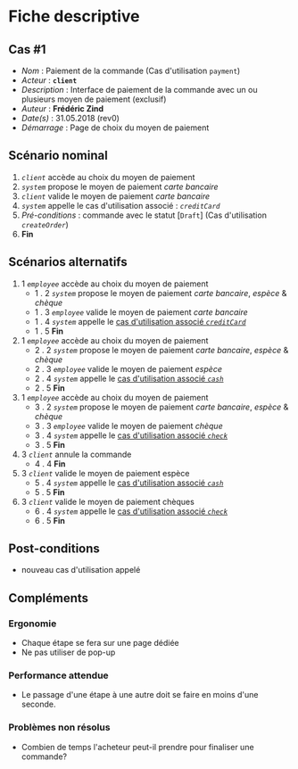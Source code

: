 # Fiche descriptive

## Cas \#1

* _Nom_ : Paiement de la commande (Cas d'utilisation `payment`)
* _Acteur_ : **`client`**
* _Description_ : Interface de paiement de la commande avec un ou plusieurs moyen de paiement (exclusif)
* _Auteur_ : **Frédéric Zind**
* _Date(s)_ : 31.05.2018 (rev0)
* _Démarrage_ : Page de choix du moyen de paiement

## Scénario nominal

1. _`client`_ accède au choix du moyen de paiement
2. _`system`_ propose le moyen de paiement _carte bancaire_
3. _`client`_ valide le moyen de paiement _carte bancaire_
4. _`system`_ appelle le cas d'utilisation associé : _`creditCard`_
5. _Pré-conditions_ : commande avec le statut [`Draft`] (Cas d'utilisation _`createOrder`_)
6. **Fin**

## Scénarios alternatifs

1. 1 _`employee`_ accède au choix du moyen de paiement
    * 1 . 2 _`system`_ propose le moyen de paiement _carte bancaire_, _espèce_ & _chèque_
    * 1 . 3 _`employee`_ valide le moyen de paiement _carte bancaire_
    * 1 . 4 _`system`_ appelle le [cas d'utilisation associé _`creditCard`_](https://github.com/freezed/ocp4/blob/master/0292-uml-order-use_case_description-credit_card.md)
    * 1 . 5 **Fin**
2. 1 _`employee`_ accède au choix du moyen de paiement
    * 2 . 2 _`system`_ propose le moyen de paiement _carte bancaire_, _espèce_ & _chèque_
    * 2 . 3 _`employee`_ valide le moyen de paiement _espèce_
    * 2 . 4 _`system`_ appelle le [cas d'utilisation associé _`cash`_](https://github.com/freezed/ocp4/blob/master/0294-uml-order-use_case_description-cash.md)
    * 2 . 5 **Fin**
3. 1 _`employee`_ accède au choix du moyen de paiement
    * 3 . 2 _`system`_ propose le moyen de paiement _carte bancaire_, _espèce_ & _chèque_
    * 3 . 3 _`employee`_ valide le moyen de paiement _chèque_
    * 3 . 4 _`system`_ appelle le [cas d'utilisation associé _`check`_](https://github.com/freezed/ocp4/blob/master/0293-uml-order-use_case_description-check.md)
    * 3 . 5 **Fin**
4. 3 _`client`_ annule la commande
    * 4 . 4 **Fin**
5. 3 _`client`_ valide le moyen de paiement espèce
    * 5 . 4 _`system`_ appelle le [cas d'utilisation associé _`cash`_](https://github.com/freezed/ocp4/blob/master/0294-uml-order-use_case_description-cash.md)
    * 5 . 5 **Fin**
6. 3 _`client`_ valide le moyen de paiement chèques
    * 6 . 4 _`system`_ appelle le [cas d'utilisation associé _`check`_](https://github.com/freezed/ocp4/blob/master/0293-uml-order-use_case_description-check.md)
    * 6 . 5 **Fin**

## Post-conditions

* nouveau cas d'utilisation appelé

## Compléments

### Ergonomie

* Chaque étape se fera sur une page dédiée
* Ne pas utiliser de pop-up

### Performance attendue

* Le passage d'une étape à une autre doit se faire en moins d'une seconde.

### Problèmes non résolus

* Combien de temps l'acheteur peut-il prendre pour finaliser une commande?
